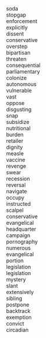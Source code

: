 soda  
stopgap  
enforcement  
explicitly  
dissent  
conservative  
overstep  
bipartisan  
threaten  
consequential  
parliamentary  
colonize  
autonomous  
vulnerable  
vast  
oppose  
disgusting  
snap  
subsidize  
nutritional  
burden  
retailer  
dignity  
measle  
vaccine  
revenge  
swear  
recession  
reversal  
navigate  
occupy  
instructed  
scalpel  
conservative  
evangelical  
headquarter  
campaign  
pornography  
numerous  
evangelical  
portion  
legislation  
legislation  
mystery  
slant  
extensively  
sibling  
postpone  
backtrack  
exemption  
convict  
circadian

